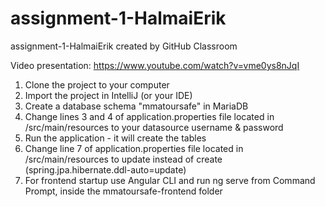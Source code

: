 # assignment-1-HalmaiErik
assignment-1-HalmaiErik created by GitHub Classroom

Video presentation: 
https://www.youtube.com/watch?v=vme0ys8nJqI

1. Clone the project to your computer
2. Import the project in IntelliJ (or your IDE)
3. Create a database schema "mmatoursafe" in MariaDB
4. Change lines 3 and 4 of application.properties file located in /src/main/resources to your datasource username & password
5. Run the application - it will create the tables
6. Change line 7 of application.properties file located in /src/main/resources to update instead of create (spring.jpa.hibernate.ddl-auto=update)
7. For frontend startup use Angular CLI and run ng serve from Command Prompt, inside the mmatoursafe-frontend folder
